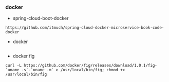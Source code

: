 ### docker

* spring-cloud-boot-docker
```text
https://github.com/itmuch/spring-cloud-docker-microservice-book-code-docker
```
* docker 
```text

```
* docker fig 
```text
curl -L https://github.com/docker/fig/releases/download/1.0.1/fig-`uname -s`-`uname -m` > /usr/local/bin/fig; chmod +x /usr/local/bin/fig
```